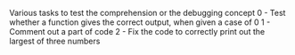 Various tasks to test the comprehension or the debugging concept
0 - Test whether a function gives the correct output, when given a case of 0
1 - Comment out a part of code
2 - Fix the code to correctly print out the largest of three numbers
